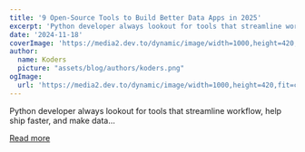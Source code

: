 ```yaml
---
title: '9 Open-Source Tools to Build Better Data Apps in 2025'
excerpt: 'Python developer always lookout for tools that streamline workflow, help ship faster, and make data...'
date: '2024-11-18'
coverImage: 'https://media2.dev.to/dynamic/image/width=1000,height=420,fit=cover,gravity=auto,format=auto/https%3A%2F%2Fdev-to-uploads.s3.amazonaws.com%2Fuploads%2Farticles%2Fm7k4qggd1ebq9j0apl9k.gif'
author:
  name: Koders
  picture: "assets/blog/authors/koders.png"
ogImage:
  url: 'https://media2.dev.to/dynamic/image/width=1000,height=420,fit=cover,gravity=auto,format=auto/https%3A%2F%2Fdev-to-uploads.s3.amazonaws.com%2Fuploads%2Farticles%2Fm7k4qggd1ebq9j0apl9k.gif'
---
```


Python developer always lookout for tools that streamline workflow, help ship faster, and make data...

[Read more](https://dev.to/taipy/9-open-source-python-tools-to-build-better-data-apps-in-2025-3dem)
